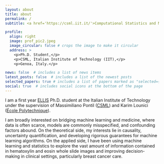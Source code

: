 ```yaml
---
layout: about
title: about
permalink: /
subtitle: <a href='https://csml.iit.it/'>Computational Statistics and Machine Learning</a>

profile:
  align: right
  image: prof_pic2.jpeg
  image_circular: false # crops the image to make it circular
  address: >
    <p>Ph.D. Student,</p>
    <p>CSML, Italian Institute of Technology (IIT),</p>
    <p>Genoa, Italy.</p>

news: false  # includes a list of news items
latest_posts: false  # includes a list of the newest posts
selected_papers: true # includes a list of papers marked as "selected={true}"
social: true  # includes social icons at the bottom of the page
---
```


I am a first year [ELLIS](https://ellis.eu/) Ph.D. student at the Italian Institute of Technology under the supervision of Massimiliano Pontil ([CSML](https://csml.iit.it/)) and Karim Lounici ([École Polytechnique](https://scholar.google.com/citations?user=ZMbRpJoAAAAJ&hl=fr)).

I am broadly interested on bridging machine learning and medicine, where data is often scarce, models are commonly misspecified, and confounding factors abound. On the theoretical side, my interests lie in causality, uncertainty quantification, and developing rigorous guarantees for machine learning algorithms. On the applied side, I have been using machine learning and statistics to explore the vast amount of information contained in hematoxylin and eosin whole slide images and improving decision-making in clinical settings, particularly breast cancer care.

<!-- I received a Master's degree in Applied Mathematics from the Universidade Federal de Santa Catarina (UFSC), where I also received a Bachelor's degree in Computer Science. -->


<!-- I am a M.Sc. student at UFSC, where I currently study Machine Learning towards a masters degree in Mathematics. I am also a member of the Laboratory for Translational Data Science at the Hospital das Clinicas University Hospital (USP), where I help explore the vast amount of predictive information contained in H&E slides with the goal of improving our understanding of Breast Cancer. -->

<!-- I am particularly interested in the  -->
<!-- . I have a B.Sc. in Computer Science, also from UFSC.
Write your biography here. Tell the world about yourself. Link to your favorite [subreddit](http://reddit.com). You can put a picture in, too. The code is already in, just name your picture `prof_pic.jpg` and put it in the `img/` folder. -->
<!--
Link to your social media connections, too. This theme is set up to use [Font Awesome icons](http://fortawesome.github.io/Font-Awesome/) and [Academicons](https://jpswalsh.github.io/academicons/), like the ones below. Add your Facebook, Twitter, LinkedIn, Google Scholar, or just disable all of them. -->
